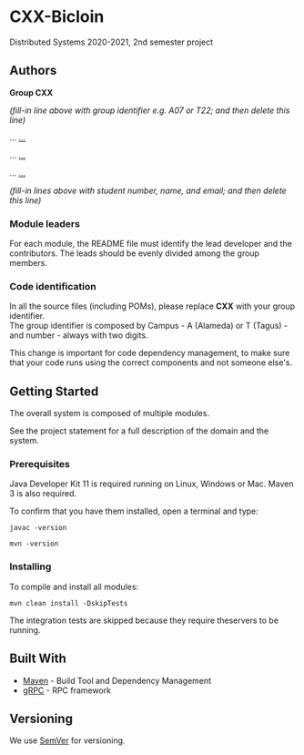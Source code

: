 # CXX-Bicloin

Distributed Systems 2020-2021, 2nd semester project


## Authors

**Group CXX**

*(fill-in line above with group identifier e.g. A07 or T22; and then delete this line)*

... [...](mailto:...@tecnico.ulisboa.pt)

... [...](mailto:...@tecnico.ulisboa.pt)

... [...](mailto:...@tecnico.ulisboa.pt)

*(fill-in lines above with student number, name, and email; and then delete this line)*

### Module leaders

For each module, the README file must identify the lead developer and the contributors.
The leads should be evenly divided among the group members.

### Code identification

In all the source files (including POMs), please replace __CXX__ with your group identifier.  
The group identifier is composed by Campus - A (Alameda) or T (Tagus) - and number - always with two digits.

This change is important for code dependency management, to make sure that your code runs using the correct components and not someone else's.


## Getting Started

The overall system is composed of multiple modules.

See the project statement for a full description of the domain and the system.

### Prerequisites

Java Developer Kit 11 is required running on Linux, Windows or Mac.
Maven 3 is also required.

To confirm that you have them installed, open a terminal and type:

```
javac -version

mvn -version
```

### Installing

To compile and install all modules:

```
mvn clean install -DskipTests
```

The integration tests are skipped because they require theservers to be running.


## Built With

* [Maven](https://maven.apache.org/) - Build Tool and Dependency Management
* [gRPC](https://grpc.io/) - RPC framework


## Versioning

We use [SemVer](http://semver.org/) for versioning. 
